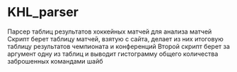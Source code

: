 # KHL_parser
Парсер таблиц результатов хоккейных матчей для анализа матчей
Скрипт берет таблицу матчей, взятую с сайта, делает из них итоговую таблицу результатов чемпионата и конференций
Второй скрипт берет за аргумент одну из таблиц и выводит гистограмму общего количества заброшенных командами шайб
